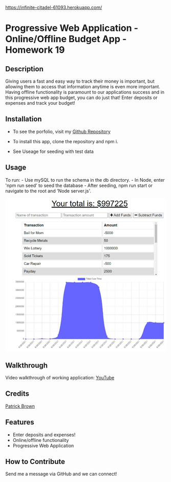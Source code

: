 https://infinite-citadel-61093.herokuapp.com/

# Progressive Web Application - Online/Offline Budget App - Homework 19

## Description

Giving users a fast and easy way to track their money is important, but allowing them to access that information anytime is even more important. Having offline functionality is paramount to our applications success and in this progressive web app budget, you can do just that! Enter deposits or expenses and track your budget!

## Installation

- To see the porfolio, visit my [Github Repository](https://github.com/patrickbrown-io/team-profile-generator-app)

- To install this app, clone the repository and npm i.
- See Useage for seeding with test data

## Usage

To run: - Use mySQL to run the schema in the db directory. - In Node, enter 'npm run seed' to seed the database - After seeding, npm run start or navigate to the root and 'Node server.js'.

![Screenshot of Local Deployment](assets/screenshot.jpg)

## Walkthrough

Video walkthrough of working application: [YouTube](https://youtu.be/Yi4gxHCAjnY)

## Credits

[Patrick Brown](https://github.com/patrickbrown-io)

## Features

- Enter deposits and expenses!
- Online/offline functionality
- Progressive Web Application

## How to Contribute

Send me a message via GitHub and we can connect!
